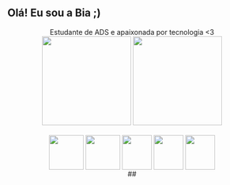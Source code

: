 ## Olá! Eu sou a Bia ;)

<Center>Estudante de ADS e apaixonada por tecnologia <3<br>
<div align="center>
<a href="https://github.com/Mizubutti">
<img height="180cm" src=http://github-readme-stats.vercel.app/api?username=Mizubutti&showicons=true&theme=cobalt&include_all_commits=true&count_private-true">
<img height="180cm" src=https://github-readme-stats.vercel.app/api/top-langs/?username=Mizubutti&layout=compact&langs_count=7&theme=cobalt/>
  <br>
  <div style="display: inline_block"> <br>
 <Center>
<img align="center" height="70" width="70" src="https://cdn.jsdelivr.net/gh/devicons/devicon/icons/html5/html5-plain-wordmark.svg" />
<img align="center" height="70" width="70" src="https://cdn.jsdelivr.net/gh/devicons/devicon/icons/css3/css3-plain-wordmark.svg"/>
<img align="center" height="70" width="60" src="https://cdn.jsdelivr.net/gh/devicons/devicon/icons/javascript/javascript-plain.svg" />
<img align="center" height="70" width="60" src="https://cdn.jsdelivr.net/gh/devicons/devicon/icons/canva/canva-original.svg">
<img align="center" height="70" width="60" src="https://cdn.jsdelivr.net/gh/devicons/devicon/icons/vscode/vscode-original.svg"></center>
  
  </div>
##
